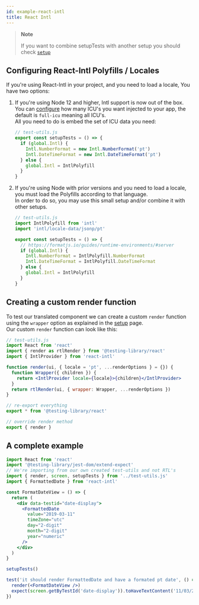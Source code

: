 ```yaml
---
id: example-react-intl
title: React Intl
---
```


> **Note**
>
> If you want to combine setupTests with another setup you should check
> [`setup`](react-testing-library/setup.md)

## Configuring React-Intl Polyfills / Locales

If you're using React-Intl in your project, and you need to load a locale, You
have two options:

1.  If you're using Node 12 and higher, Intl support is now out of the box. You
    can
    [configure](https://nodejs.org/api/intl.html#intl_options_for_building_node_js)
    how many ICU's you want injected to your app, the default is `full-icu`
    meaning all ICU's.  
    All you need to do is embed the set of ICU data you need:

    ```js
    // test-utils.js
    export const setupTests = () => {
      if (global.Intl) {
        Intl.NumberFormat = new Intl.NumberFormat('pt')
        Intl.DateTimeFormat = new Intl.DateTimeFormat('pt')
      } else {
        global.Intl = IntlPolyfill
      }
    }
    ```

2.  If you're using Node with prior versions and you need to load a locale, you
    must load the Polyfills according to that language.  
    In order to do so, you may use this small setup and/or combine it with other
    setups.

    ```js
    // test-utils.js
    import IntlPolyfill from 'intl'
    import 'intl/locale-data/jsonp/pt'

    export const setupTests = () => {
      // https://formatjs.io/guides/runtime-environments/#server
      if (global.Intl) {
        Intl.NumberFormat = IntlPolyfill.NumberFormat
        Intl.DateTimeFormat = IntlPolyfill.DateTimeFormat
      } else {
        global.Intl = IntlPolyfill
      }
    }
    ```

## Creating a custom render function

To test our translated component we can create a custom `render` function using
the `wrapper` option as explained in the
[setup](./react-testing-library/setup.md) page.  
Our custom `render` function can look like this:

```jsx
// test-utils.js
import React from 'react'
import { render as rtlRender } from '@testing-library/react'
import { IntlProvider } from 'react-intl'

function render(ui, { locale = 'pt', ...renderOptions } = {}) {
  function Wrapper({ children }) {
    return <IntlProvider locale={locale}>{children}</IntlProvider>
  }
  return rtlRender(ui, { wrapper: Wrapper, ...renderOptions })
}

// re-export everything
export * from '@testing-library/react'

// override render method
export { render }
```

## A complete example

```jsx
import React from 'react'
import '@testing-library/jest-dom/extend-expect'
// We're importing from our own created test-utils and not RTL's
import { render, screen, setupTests } from '../test-utils.js'
import { FormattedDate } from 'react-intl'

const FormatDateView = () => {
  return (
    <div data-testid="date-display">
      <FormattedDate
        value="2019-03-11"
        timeZone="utc"
        day="2-digit"
        month="2-digit"
        year="numeric"
      />
    </div>
  )
}

setupTests()

test('it should render FormattedDate and have a formated pt date', () => {
  render(<FormatDateView />)
  expect(screen.getByTestId('date-display')).toHaveTextContent('11/03/2019')
})
```
